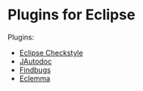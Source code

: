 # Plugins for Eclipse


Plugins: 

* [Eclipse Checkstyle](http://eclipse-cs.sf.net/update/)
* [JAutodoc](http://jautodoc.sourceforge.net/update/)
* [Findbugs](http://findbugs.cs.umd.edu/eclipse/)
* [Eclemma](http://update.eclemma.org/)
